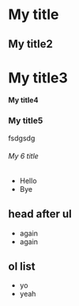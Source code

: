 # My title
## My title2
# My title3
#### My title4
### My title5
fsdgsdg
###### My 6 title

- Hello
- Bye

## head after ul

- again
- again

## ol list
* yo
* yeah

